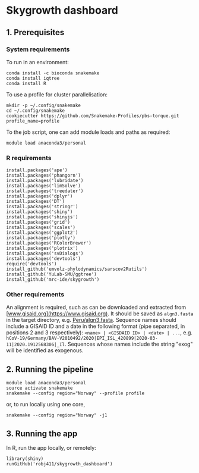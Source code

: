# Skygrowth dashboard

## 1. Prerequisites

### System requirements

To run in an environment:

```
conda install -c bioconda snakemake
conda install iqtree
conda install R
```

To use a profile for cluster parallelisation:

```
mkdir -p ~/.config/snakemake
cd ~/.config/snakemake
cookiecutter https://github.com/Snakemake-Profiles/pbs-torque.git profile_name=profile
```

To the job script, one can add module loads and paths as required:

```
module load anaconda3/personal
```

### R requirements

```
install.packages('ape')
install.packages('phangorn')
install.packages('lubridate')
install.packages('limSolve')
install.packages('treedater')
install.packages('dplyr')
install.packages('DT')
install.packages('stringr')
install.packages('shiny')
install.packages('shinyjs')
install.packages('grid')
install.packages('scales')
install.packages('ggplot2')
install.packages('plotly')
install.packages('RColorBrewer')
install.packages('plotrix')
install.packages('svDialogs')
install.packages('devtools')
require('devtools')
install_github('emvolz-phylodynamics/sarscov2Rutils')
install_github('YuLab-SMU/ggtree')
install_github('mrc-ide/skygrowth')
```

### Other requirements

An alignment is required, such as can be downloaded and extracted from [www.gisaid.org](https://www.gisaid.org). It should be saved as `algn3.fasta` in the target directory, e.g. [Peru/algn3.fasta](Peru/algn3.fasta). Sequence names should include a GISAID ID and a date in the following format (pipe separated, in positions 2 and 3 respectively): `<name> | <GISDAID ID> | <date> | ...`, e.g. `hCoV-19/Germany/BAV-V2010492/2020|EPI_ISL_420899|2020-03-11|2020.1912568306|_Il`. Sequences whose names include the string "exog" will be identified as exogenous.

## 2. Running the pipeline

```
module load anaconda3/personal
source activate snakemake
snakemake --config region="Norway" --profile profile
```

or, to run locally using one core,

```
snakemake --config region="Norway" -j1
```

## 3. Running the app

In R, run the app locally, or remotely:

```
library(shiny)
runGitHub('robj411/skygrowth_dashboard')
```

